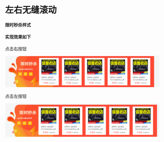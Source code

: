 # 左右无缝滚动
#### 限时秒杀样式

#### 实现效果如下

点击右按钮

<img src="images/yanshi/1.gif" />

点击左按钮

<img src="images/yanshi/GIF.gif" />


